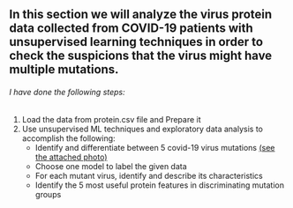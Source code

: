 ## In this section we will analyze the virus protein data collected from COVID-19 patients with unsupervised learning techniques in order to check the suspicions that the virus might have multiple mutations.
###### I have done the following steps:
1. Load the data from protein.csv file and Prepare it
2. Use unsupervised ML techniques and exploratory data analysis to accomplish the following:
   - Identify and differentiate between 5 covid-19 virus mutations [(see the attached photo)](https://github.com/mohamad-sarsour/Machine-Learning/blob/main/Virus%20Challenge-3-clustering/clusters.PNG)
   - Choose one model to label the given data
   - For each mutant virus, identify and describe its characteristics
   - Identify the 5 most useful protein features in discriminating mutation groups   
